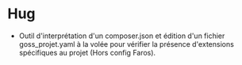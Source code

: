 # Hug
- Outil d'interprétation d'un composer.json et édition d'un fichier goss_projet.yaml à la volée pour vérifier la présence d'extensions spécifiques au projet (Hors config Faros).

 

